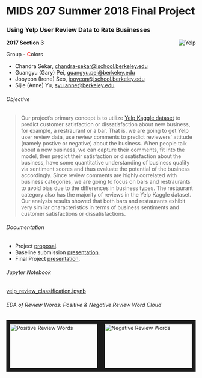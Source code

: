 # MIDS 207 Summer 2018 Final Project

### Using Yelp User Review Data to Rate Businesses

<img src="https://github.com/annesjyu/m207_summer_2018/blob/master/yelp.png"  alt="Yelp" align="right"/>

**2017 Section 3**

Group - <font color="red">C</font>olors

- Chandra Sekar, chandra-sekar@ischool.berkeley.edu
- Guangyu (Gary) Pei, guangyu.pei@berkeley.edu
- Jooyeon (Irene) Seo, jooyeon@ischool.berkeley.edu
- Sijie (Anne) Yu, syu.anne@berkeley.edu

###### Objective
>Our project’s primary concept is to utilize [Yelp Kaggle dataset](https://www.kaggle.com/yelp-dataset/yelp-dataset) to predict customer satisfaction or dissatisfaction about new business, for example, a restraurant or a bar. That is, we are going to get Yelp user review data, use review comments to predict reviewers' attitude (namely postive or negative) about the business. When people talk about a new business, we can capture their comments, fit into the model, then predict their satisfaction or dissatisfaction about the business, have some quantitative understanding of business quality via sentiment scores and thus evaluate the potential of the business accordingly. Since review comments are highly correlated with business categories, we are going to focus on bars and restraurants to avoid bias due to the differences in business types. The restaurant category also has the majority of reviews in the Yelp Kaggle dataset. Our analysis results showed that both bars and restaurants exhibit very similar characteristics in terms of business sentiments and customer satisfactions or dissatisfactions.

###### Documentation
- Project [proposal](https://docs.google.com/document/d/1jhWY5XK59e1-4JVyaSsbmSr-3trdri7EP5v4-J37M8s/edit?usp=sharing).
- Baseline submission [presentation](https://docs.google.com/presentation/d/1kYvUqWeu3x1FUTxM9o_JM3VTBV0QUsnhex5ypqsQmZQ/edit?usp=sharing).
- Final Project [presentation](https://docs.google.com/presentation/d/1ZE_KG4pLIiSRVtY9BvF1_qU3YeGGUtrajhj8ZN5meDs/edit?usp=sharing).

###### Jupyter Notebook
[yelp_review_classification.ipynb](yelp_review_classification.ipynb)

###### EDA of Review Words: Positive & Negative Review Word Cloud

<img src="https://github.com/annesjyu/m207_summer_2018/blob/master/word_cloud_goodwords.png"  alt="Positive Review Words" width="232" height="118" border="10" /><img src="https://github.com/annesjyu/m207_summer_2018/blob/master/word_cloud_badwords.png"  alt="Negative Review Words" width="232" height="118" border="10" />
